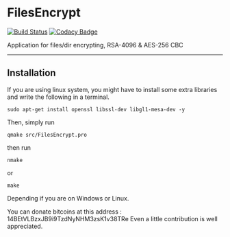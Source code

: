 # FilesEncrypt

[![Build Status](https://travis-ci.org/moffa13/FilesEncrypt.svg?branch=master)](https://travis-ci.org/moffa13/FilesEncrypt) [![Codacy Badge](https://api.codacy.com/project/badge/Grade/ead1c31ffd0347f7a50e4a2724309fba)](https://www.codacy.com/app/moffa13/FilesEncrypt?utm_source=github.com&utm_medium=referral&utm_content=moffa13/FilesEncrypt&utm_campaign=badger)

Application for files/dir encrypting, RSA-4096 & AES-256 CBC

***

## Installation

If you are using linux system, you might have to install some extra libraries and write the following in a terminal.

	sudo apt-get install openssl libssl-dev libgl1-mesa-dev -y

Then, simply run

	qmake src/FilesEncrypt.pro

    
then run

	nmake
 
or
 
	make

Depending if you are on Windows or Linux.


You can donate bitcoins at this address : 14BEtVLBzxJB9i9TzdNyNHM3zsK1v38TRe
Even a little contribution is well appreciated.

